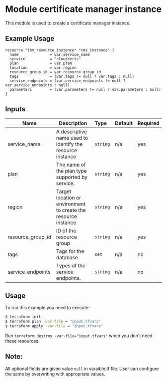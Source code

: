 # Module certificate manager instance

This module is used to create a certificate manager instance.

## Example Usage
```
resource "ibm_resource_instance" "cms_instance" {
  name              = var.service_name
  service           = "cloudcerts"
  plan              = var.plan
  location          = var.region
  resource_group_id = var.resource_group_id
  tags              = (var.tags != null ? var.tags : null)
  service_endpoints = (var.service_endpoints != null ? var.service_endpoints : null)
  parameters        = (var.parameters != null ? var.parameters : null)
}
```

<!-- BEGINNING OF PRE-COMMIT-TERRAFORM DOCS HOOK -->
## Inputs

| Name                | Description                                                    | Type   |Default  |Required |
|---------------------|----------------------------------------------------------------|:-------|:--------|:--------|
| service_name        | A descriptive name used to identify the resource instance      |`string`| n/a     | yes     |
| plan                | The name of the plan type supported by service.                |`string`| n/a     | yes     |
| region              | Target location or environment to create the resource instance |`string`| n/a     | yes     |
| resource\_group\_id | ID of the resource group                                       |`string`| n/a     | yes     |
| tags                | Tags for the database                                          |`set`   | n/a     | no      |
| service_endpoints   | Types of the service endpoints.                                |`string`| n/a     | no      |

<!-- END OF PRE-COMMIT-TERRAFORM DOCS HOOK -->

## Usage

To run this example you need to execute:

```bash
$ terraform init
$ terraform plan -var-file = "input.tfvars"
$ terraform apply -var-file = "input.tfvars"
```

Run `terraform destroy -var-file="input.tfvars"` when you don't need these resources.

 ## Note:
 All optional fields are given value `null` in varaible.tf file. User can configure the same by overwriting with appropriate values.